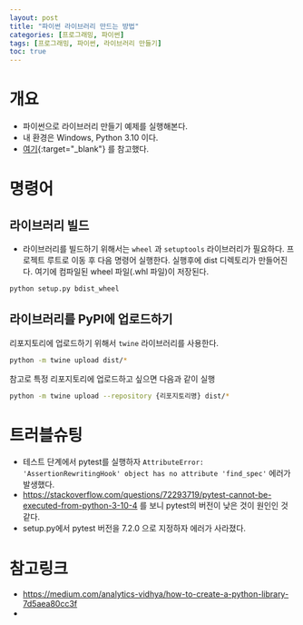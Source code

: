 ```yaml
---
layout: post
title: "파이썬 라이브러리 만드는 방법"
categories: [프로그래밍, 파이썬]
tags: [프로그래밍, 파이썬, 라이브러리 만들기]
toc: true
---
```


# 개요 
- 파이썬으로 라이브러리 만들기 예제를 실행해본다. 
- 내 환경은 Windows, Python 3.10 이다. 
- [여기](https://medium.com/analytics-vidhya/how-to-create-a-python-library-7d5aea80cc3f){:target="_blank"} 를 참고했다. 

# 명령어 
## 라이브러리 빌드
- 라이브러리를 빌드하기 위해서는 `wheel` 과 `setuptools` 라이브러리가 필요하다. 
프로젝트 루트로 이동 후 다음 명령어 실행한다. 실행후에 dist 디렉토리가 만들어진다. 여기에 컴파일된 wheel 파일(.whl 파일)이 저장된다. 

```sh
python setup.py bdist_wheel
```

## 라이브러리를 PyPI에 업로드하기 
리포지토리에 업로드하기 위해서 `twine` 라이브러리를 사용한다. 

```sh
python -m twine upload dist/*
```

참고로 특정 리포지토리에 업로드하고 싶으면 다음과 같이 실행
```sh
python -m twine upload --repository {리포지토리명} dist/*
```


# 트러블슈팅
- 테스트 단계에서 pytest를 실행하자 `AttributeError: 'AssertionRewritingHook' object has no attribute 'find_spec'` 에러가 발생했다.  
- https://stackoverflow.com/questions/72293719/pytest-cannot-be-executed-from-python-3-10-4 를 보니 pytest의 버전이 낮은 것이 원인인 것 같다. 
- setup.py에서 pytest 버전을 7.2.0 으로 지정하자 에러가 사라졌다. 

# 참고링크
- https://medium.com/analytics-vidhya/how-to-create-a-python-library-7d5aea80cc3f
- 